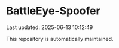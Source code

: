 # BattleEye-Spoofer

Last updated: 2025-06-13 10:12:49

This repository is automatically maintained.
